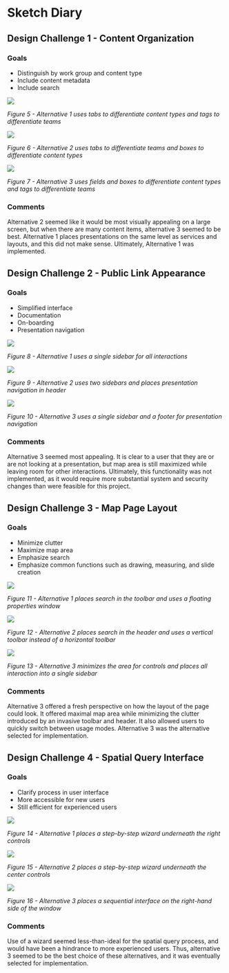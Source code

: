 # Sketch Diary
## Design Challenge 1 - Content Organization
### Goals
- Distinguish by work group and content type
- Include content metadata
- Include search

![](img/figure05.png)

*Figure 5 - Alternative 1 uses tabs to differentiate content types and tags to differentiate teams*

![](img/figure06.png)

*Figure 6 - Alternative 2 uses tabs to differentiate teams and boxes to differentiate content types*

![](img/figure07.png)

*Figure 7 - Alternative 3 uses fields and boxes to differentiate content types and tags to differentiate teams*

### Comments
Alternative 2 seemed like it would be most visually appealing on a large screen, but when there are many content items, alternative 3 seemed to be best. Alternative 1 places presentations on the same level as services and layouts, and this did not make sense. Ultimately, Alternative 1 was implemented.

## Design Challenge 2 - Public Link Appearance
### Goals
- Simplified interface
- Documentation
- On-boarding
- Presentation navigation

![](img/figure08.png)

*Figure 8 - Alternative 1 uses a single sidebar for all interactions*

![](img/figure09.png)

*Figure 9 - Alternative 2 uses two sidebars and places presentation navigation in header*

![](img/figure10.png)

*Figure 10 - Alternative 3 uses a single sidebar and a footer for presentation navigation*

### Comments
Alternative 3 seemed most appealing. It is clear to a user that they are or are not looking at a presentation, but map area is still maximized while leaving room for other interactions. Ultimately, this functionality was not implemented, as it would require more substantial system and security changes than were feasible for this project.

## Design Challenge 3 - Map Page Layout
### Goals
- Minimize clutter
- Maximize map area
- Emphasize search
- Emphasize common functions such as drawing, measuring, and slide creation

![](img/figure11.png)

*Figure 11 - Alternative 1 places search in the toolbar and uses a floating properties window*

![](img/figure12.png)

*Figure 12 - Alternative 2 places search in the header and uses a vertical toolbar instead of a horizontal toolbar*

![](img/figure13.png)

*Figure 13 - Alternative 3 minimizes the area for controls and places all interaction into a single sidebar*

### Comments
Alternative 3 offered a fresh perspective on how the layout of the page could look. It offered maximal map area while minimizing the clutter introduced by an invasive toolbar and header. It also allowed users to quickly switch between usage modes. Alternative 3 was the alternative selected for implementation.

## Design Challenge 4 - Spatial Query Interface
### Goals
- Clarify process in user interface
- More accessible for new users
- Still efficient for experienced users

![](img/figure14.png)

*Figure 14 - Alternative 1 places a step-by-step wizard underneath the right controls*

![](img/figure15.png)

*Figure 15 - Alternative 2 places a step-by-step wizard underneath the center controls*

![](img/figure16.png)

*Figure 16 - Alternative 3 places a sequential interface on the right-hand side of the window*

### Comments
Use of a wizard seemed less-than-ideal for the spatial query process, and would have been a hindrance to more experienced users. Thus, alternative 3 seemed to be the best choice of these alternatives, and it was eventually selected for implementation.
